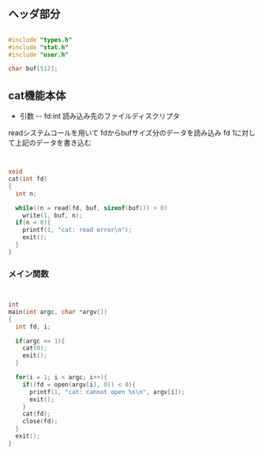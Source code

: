 
## ヘッダ部分
```c:cat.c 

#include "types.h"
#include "stat.h"
#include "user.h"

char buf[512];

```
## cat機能本体
- 引数
-- fd:int 読み込み先のファイルディスクリプタ

readシステムコールを用いて
fdからbufサイズ分のデータを読み込み
fd 1に対して上記のデータを書き込む

```c:cat.c


void
cat(int fd)
{
  int n;

  while((n = read(fd, buf, sizeof(buf))) > 0)
    write(1, buf, n);
  if(n < 0){
    printf(1, "cat: read error\n");
    exit();
  }
}

```
### メイン関数
```c:cat.c


int
main(int argc, char *argv[])
{
  int fd, i;

  if(argc <= 1){
    cat(0);
    exit();
  }

  for(i = 1; i < argc; i++){
    if((fd = open(argv[i], 0)) < 0){
      printf(1, "cat: cannot open %s\n", argv[i]);
      exit();
    }
    cat(fd);
    close(fd);
  }
  exit();
}

```

